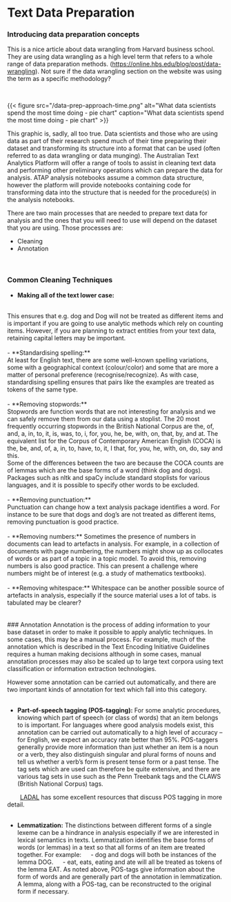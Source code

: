# Text Data Preparation


### Introducing data preparation concepts 

This is a nice article about data wrangling from Harvard business school. They are using data wrangling as a high level term that refers to a whole range of data preparation methods. (https://online.hbs.edu/blog/post/data-wrangling). Not sure if the data wrangling section on the website was using the term as a specific methodology?

<br />

 
 {{< figure src="/data-prep-approach-time.png" alt="What data scientists spend the most time doing - pie chart" caption="What data scientists spend the most time doing - pie chart" >}}
 <br />
 
This graphic is, sadly, all too true. Data scientists and those who are using data as part of their research spend much of their time preparing their dataset and transforming its structure into a format that can be used (often referred to as data wrangling or data munging). The Australian Text Analytics Platform will offer a range of tools to assist in cleaning text data and performing other preliminary operations which can prepare the data for analysis. ATAP analysis notebooks assume a common data structure, however the platform will provide notebooks containing code for transforming data into the structure that is needed for the procedure(s) in the analysis notebooks.

There are two main processes that are needed to prepare text data for analysis and the ones that you will need to use will depend on the dataset that you are using. Those processes are:
- Cleaning
- Annotation 

<br />

### Common Cleaning Techniques
- **Making all of the text lower case:**
<br />
This ensures that e.g. dog and Dog will not be treated as different items and is important if you are going to use analytic methods which rely on counting items. However, if you are planning to extract entities from your text data, retaining capital letters may be important.
<br />
<br />
- **Standardising spelling:**
<br />
At least for English text, there are some well-known spelling variations, some with a geographical context (colour/color) and some that are more a matter of personal preference (recognise/recognize). As with case, standardising spelling ensures that pairs like the examples are treated as tokens of the same type.
<br />
<br />
- **Removing stopwords:**
<br /> 
Stopwords are function words that are not interesting for analysis and we can safely remove them from our data using a stoplist. The 20 most frequently occurring stopwords in the British National Corpus are the, of, and, a, in, to, it, is, was, to, i, for, you, he, be, with, on, that, by, and at. The equivalent list for the Corpus of Contemporary American English (COCA) is the, be, and, of, a, in, to, have, to, it, I that, for, you, he, with, on, do, say and this. 
<br />
Some of the differences between the two are because the COCA counts are of lemmas which are the base forms of a word (think dog and dogs). Packages such as nltk and spaCy include standard stoplists for various languages, and it is possible to specify other words to be excluded.
<br />
<br />
- **Removing punctuation:**
<br /> 
Punctuation can change how a text analysis package identifies a word. For instance to be sure that dogs and dog’s are not treated as different items, removing punctuation is good practice.
<br />
<br />
- **Removing numbers:** 
Sometimes the presence of numbers in documents can lead to artefacts in analysis. For example, in a collection of documents with page numbering, the numbers might show up as collocates of words or as part of a topic in a topic model. To avoid this, removing numbers is also good practice. This can present a challenge where numbers might be of interest (e.g. a study of mathematics textbooks).
<br />
<br />
- **Removing whitespace:** 
Whitespace can be another possible source of artefacts in analysis, especially if the source material uses a lot of tabs. is tabulated may be clearer?
<br />
<br />
<br />
### Annotation
Annotation is the process of adding information to your base dataset in order to make it possible to apply analytic techniques. In some cases, this may be a manual process. For example, much of the annotation which is described in the Text Encoding Initiative Guidelines requires a human making decisions although in some cases, manual annotation processes may also be scaled up to large text corpora using text classification or information extraction technologies. 

However some annotation can be carried out automatically, and there are two important kinds of annotation for text which fall into this category.
<br />
<br />
- **Part-of-speech tagging (POS-tagging):** 
For some analytic procedures, knowing which part of speech (or class of words) that an item belongs to is important. For languages where good analysis models exist, this annotation can be carried out automatically to a high level of accuracy – for English, we expect an accuracy rate better than 95%. POS-taggers generally provide more information than just whether an item is a noun or a verb, they also distinguish singular and plural forms of nouns and tell us whether a verb’s form is present tense form or a past tense. The tag sets which are used can therefore be quite extensive, and there are various tag sets in use such as the Penn Treebank tags and the CLAWS (British National Corpus) tags.

&emsp;&nbsp;&nbsp;&nbsp; [LADAL](https://slcladal.github.io/) has some excellent resources that discuss POS tagging in more detail.
<br />
<br />
- **Lemmatization:** 
The distinctions between different forms of a single lexeme can be a hindrance in analysis especially if we are interested in lexical semantics in texts. Lemmatization identifies the base forms of words (or lemmas) in a text so that all forms of an item are treated together. For example:
&emsp; - dog and dogs will both be instances of the lemma DOG. 
&emsp; - eat, eats, eating and ate will all be treated as tokens of the lemma EAT. 
As noted above, POS-tags give information about the form of words and are generally part of the annotation in lemmatization. A lemma, along with a POS-tag, can be reconstructed to the original form if necessary.

